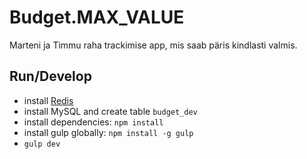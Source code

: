 Budget.MAX_VALUE
================

Marteni ja Timmu raha trackimise app, mis saab päris kindlasti valmis.

Run/Develop
-----------
* install [Redis](http://redis.io/)
* install MySQL and create table `budget_dev`
* install dependencies: `npm install`
* install gulp globally: `npm install -g gulp`
* `gulp dev`
